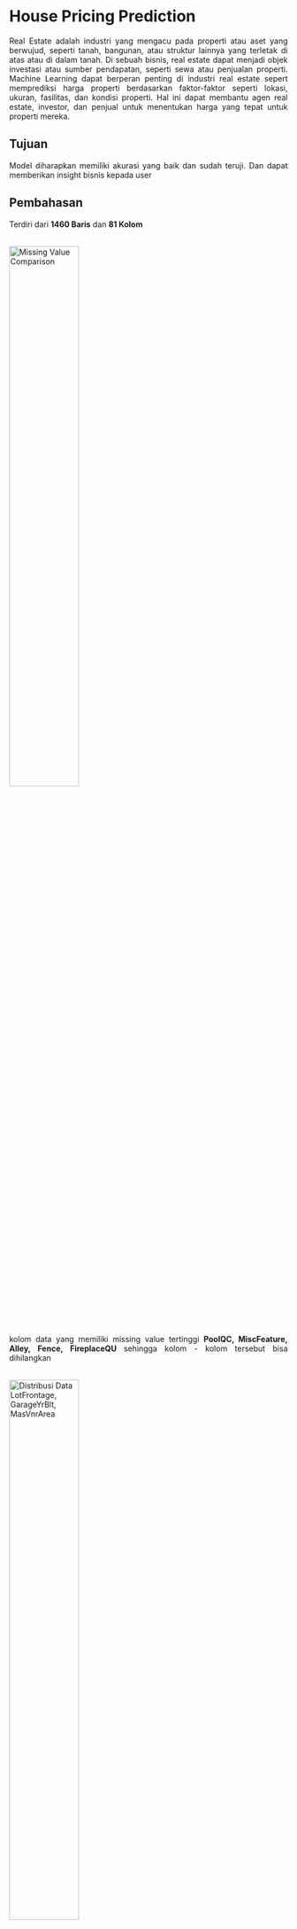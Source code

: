 # House Pricing Prediction
<p align='justify'>Real Estate adalah industri yang mengacu pada properti atau aset yang berwujud, seperti tanah, bangunan, atau struktur lainnya yang terletak di atas atau di dalam tanah. Di sebuah bisnis, real estate dapat menjadi objek investasi atau sumber pendapatan, seperti sewa atau penjualan properti. Machine Learning dapat berperan penting di industri real estate sepert memprediksi harga properti berdasarkan faktor-faktor seperti lokasi, ukuran, fasilitas, dan kondisi properti. Hal ini dapat membantu agen real estate, investor, dan penjual untuk menentukan harga yang tepat untuk properti mereka.</p>

## Tujuan
<p align='justify'>Model diharapkan memiliki akurasi yang baik dan sudah teruji. Dan dapat memberikan insight bisnis kepada user</p>

## Pembahasan
<p align="justify">Terdiri dari <b>1460 Baris</b> dan <b>81 Kolom</b></p>
<br>
<img height="50%" width="auto" alt="Missing Value Comparison" src="https://github.com/AptaArkana/House_Pricing_Prediction_Ames/assets/79633073/55c8499d-e94a-4173-be95-a91903361016">
<p align="justify">kolom data yang memiliki missing value tertinggi <b>PoolQC, MiscFeature, Alley, Fence, FireplaceQU </b> sehingga kolom - kolom tersebut bisa dihilangkan</p>
<br>
<img height="50%" width="auto" alt="Distribusi Data LotFrontage, GarageYrBlt, MasVnrArea" src="https://github.com/AptaArkana/House_Pricing_Prediction_Ames/assets/79633073/f594d12f-8a3c-4c1f-be93-dffc77579ebd">
<p align="justify">Untuk LotFrontage dan MasVnrArea <b>terindikasi Skewness Positif </b> karena itu untuk penanganan missing value menggunakan <b>median, </b> sedangkan GarageYrBlt bisa dibilang <b>distribusi normal</b> jadi bisa menggunakan <b>mean. </b> Dan untuk kolom yang mempunyai tipe data kategori untuk penanganan missing value bisa menggunakan <b>modus </b></p>
<br>
<img height="50%" width="auto" alt="Korelasi data numerik" src="https://github.com/AptaArkana/House_Pricing_Prediction_Ames/assets/79633073/17c79375-e860-459f-9e61-4fb176927c38">
<p align="justify">Setelah data dipisahkan antara kolom numerik dan kolom kategori, maka akan dilakukan filter terhadap kolom data yang bertipe numerik yang mempunyai korelasi rendah. Sehingga akan didapatkan kolom - kolom yang mempunyai korelasi tinggi. Setelah mendapatkan kolom - kolom data yang mempunyai korelasi tinggi dilakukan kembali filter untuk mendapatkan kolom - kolom yang mempunyai korelasi terhadap <b>SalePrice. </b> Ternyata kolom <b>'GarageYrBlt', 'MasVnrArea', 'Fireplaces' </b> tidak mempunyai korelasi terhadap <b>SalePrice </b> sehingga bisa dihilangkan saja</p>
<br>
<img height="auto" width="353" alt="Filter data kategor" src="https://github.com/AptaArkana/House_Pricing_Prediction_Ames/assets/79633073/4b513142-e814-4d40-a457-5d848a58f85d">
<p align="justify">Untuk kolom data yang bertipe kategori pemfilteran dilakukan dengan menghitung banyaknya kategori dari suatu kolom, ini dilakukan agar data terhindari dari imbalance</p>
<br>
<img height="auto" width="361" alt="image" src="https://github.com/AptaArkana/House_Pricing_Prediction_Ames/assets/79633073/f9a12cc7-4181-4038-96d3-ffd9b195df2e">
<p align="justify">Setelah mendapatkan kolom - kolom yang terbaik untuk model langkah selanjutnya adalah memisahkan jenis dari setiap data agar memudahkan dalam membuat pipeline</p>
<br>
<img width="369" alt="image" src="https://github.com/AptaArkana/House_Pricing_Prediction_Ames/assets/79633073/39585751-9bee-40ca-be3f-bf5694fb6bd2">
<p align="justify">Untuk jenis data <b> kategori ordinal menggukan encoder OrdinalEncoder, <b> Sedangkan untuk jenis data <b> kategori nominal menggukan encoder OneHotEncoder<b></p>
<br>
<img width="477" alt="image" src="https://github.com/AptaArkana/House_Pricing_Prediction_Ames/assets/79633073/467a24d5-bc7c-4c56-b915-5eb5ffe268c9">
<p align="justify">Untuk memilih algoritma bisa menggunakan <b>LazyRegressor </b> untuk membandingkan banyak algoritma regresi. Pada kasus ini algoritma terbaik adalah GradientBoostingRegressor, karena memiliki nilai <b>R-Squared yang tinggi, RMSE yang rendah, dan waktu pelatihan yang wajar (1.46 detik) </b>. Oleh karena itu, model ini bisa menjadi pilihan yang baik.</p>
<br>
<img width="234" alt="image" src="https://github.com/AptaArkana/House_Pricing_Prediction_Ames/assets/79633073/8052d830-1ddc-4f4a-b2bd-ea907b9924b9">
<p align="justify">Setelah mendapatkan algoritma yang terbaik masukan kedalam pipeline. Dan lakukan hypertunning parameter untuk mendapatkan parameter terbaik</p>

